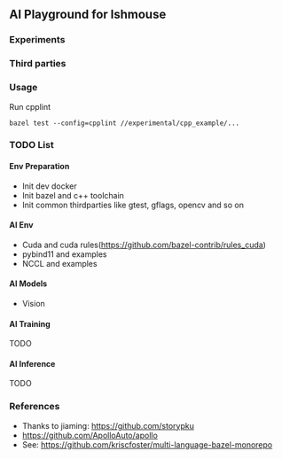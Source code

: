 ## AI Playground for lshmouse

### Experiments

### Third parties

### Usage
Run cpplint
```
bazel test --config=cpplint //experimental/cpp_example/...
```

### TODO List

#### Env Preparation
- Init dev docker
- Init bazel and c++ toolchain
- Init common thirdparties like gtest, gflags, opencv and so on

#### AI Env
- Cuda and cuda rules(https://github.com/bazel-contrib/rules_cuda)
- pybind11 and examples
- NCCL and examples

#### AI Models
- Vision

#### AI Training
TODO

#### AI Inference
TODO

### References
- Thanks to jiaming: https://github.com/storypku
- https://github.com/ApolloAuto/apollo
- See: https://github.com/kriscfoster/multi-language-bazel-monorepo
